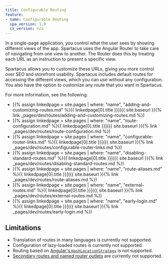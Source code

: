 ```yaml
---
title: Configurable Routing
feature:
- name: Configurable Routing
  spa_version: 1.0
  cx_version: n/a
---
```


In a single-page application, you control what the user sees by showing different views of the app. Spartacus uses the Angular Router to take care of navigating from one view to another. The Router does this by treating each URL as an instruction to present a specific view.

Spartacus allows you to customize these URLs, giving you more control over SEO and storefront usability. Spartacus includes default routes for accessing the different views, which you can use without any configuration. You also have the option to customize any route that you want in Spartacus.

For more information, see the following:

- [{% assign linkedpage = site.pages | where: "name", "adding-and-customizing-routes.md" %}{{ linkedpage[0].title }}]({{ site.baseurl }}{% link _pages/dev/routes/adding-and-customizing-routes.md %})
- [{% assign linkedpage = site.pages | where: "name", "route-configuration.md" %}{{ linkedpage[0].title }}]({{ site.baseurl }}{% link _pages/dev/routes/route-configuration.md %})
- [{% assign linkedpage = site.pages | where: "name", "configurable-router-links.md" %}{{ linkedpage[0].title }}]({{ site.baseurl }}{% link _pages/dev/routes/configurable-router-links.md %})
- [{% assign linkedpage = site.pages | where: "name", "disabling-standard-routes.md" %}{{ linkedpage[0].title }}]({{ site.baseurl }}{% link _pages/dev/routes/disabling-standard-routes.md %})
- [{% assign linkedpage = site.pages | where: "name", "route-aliases.md" %}{{ linkedpage[0].title }}]({{ site.baseurl }}{% link _pages/dev/routes/route-aliases.md %})
- [{% assign linkedpage = site.pages | where: "name", "external-routes.md" %}{{ linkedpage[0].title }}]({{ site.baseurl }}{% link _pages/dev/routes/external-routes.md %})
- [{% assign linkedpage = site.pages | where: "name", "early-login.md" %}{{ linkedpage[0].title }}]({{ site.baseurl }}{% link _pages/dev/routes/early-login.md %})

## Limitations

- Translation of routes in many languages is currently not supported.
- Configuration of lazy-loaded routes is currently not supported.
- Routing based on [Angular's `HashLocationStrategy`](https://angular.io/guide/router#locationstrategy-and-browser-url-styles) is not supported.
- [Secondary routes and named router outlets](https://angular.io/guide/router-tutorial-toh#secondary-routes) are currently not supported.
